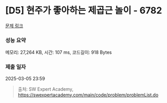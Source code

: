 # [D5] 현주가 좋아하는 제곱근 놀이 - 6782 

[문제 링크](https://swexpertacademy.com/main/code/problem/problemDetail.do?contestProbId=AWgqsAlKr9sDFAW0) 

### 성능 요약

메모리: 27,264 KB, 시간: 107 ms, 코드길이: 918 Bytes

### 제출 일자

2025-03-05 23:59



> 출처: SW Expert Academy, https://swexpertacademy.com/main/code/problem/problemList.do